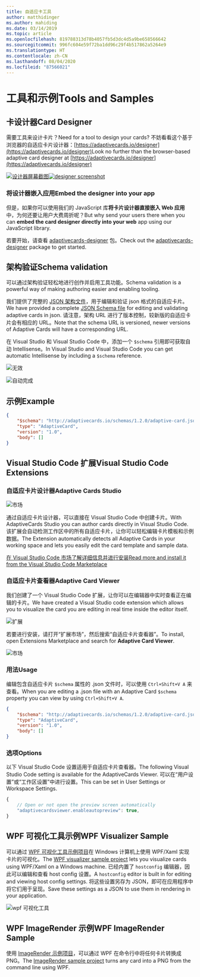 ```yaml
---
title: 自适应卡工具
author: matthidinger
ms.author: mahiding
ms.date: 03/14/2019
ms.topic: article
ms.openlocfilehash: 819788313d78b4057fb5d3dc4d5a9be658566642
ms.sourcegitcommit: 996fc604e59f72ba1dd96c29f4b517862a5264e9
ms.translationtype: HT
ms.contentlocale: zh-CN
ms.lasthandoff: 08/04/2020
ms.locfileid: "87566021"
---
```

# <a name="tools-and-samples"></a><span data-ttu-id="05d7d-102">工具和示例</span><span class="sxs-lookup"><span data-stu-id="05d7d-102">Tools and Samples</span></span>

## <a name="card-designer"></a><span data-ttu-id="05d7d-103">卡设计器</span><span class="sxs-lookup"><span data-stu-id="05d7d-103">Card Designer</span></span> 

<span data-ttu-id="05d7d-104">需要工具来设计卡片？</span><span class="sxs-lookup"><span data-stu-id="05d7d-104">Need for a tool to design your cards?</span></span> <span data-ttu-id="05d7d-105">不妨看看这个基于浏览器的自适应卡片设计器：[https://adaptivecards.io/designer](https://adaptivecards.io/designer)</span><span class="sxs-lookup"><span data-stu-id="05d7d-105">Look no further than the browser-based adaptive card designer at [https://adaptivecards.io/designer](https://adaptivecards.io/designer)</span></span>

<span data-ttu-id="05d7d-106">[![设计器屏幕截图](media/tools/designer.jpg)](https://adaptivecards.io/designer)</span><span class="sxs-lookup"><span data-stu-id="05d7d-106">[![designer screenshot](media/tools/designer.jpg)](https://adaptivecards.io/designer)</span></span>

### <a name="embed-the-designer-into-your-app"></a><span data-ttu-id="05d7d-107">将设计器嵌入应用</span><span class="sxs-lookup"><span data-stu-id="05d7d-107">Embed the designer into your app</span></span>

<span data-ttu-id="05d7d-108">但是，如果你可以使用我们的 JavaScript 库**将卡片设计器直接嵌入 Web 应用**中，为何还要让用户大费周折呢？</span><span class="sxs-lookup"><span data-stu-id="05d7d-108">But why send your users there when you can **embed the card designer directly into your web** app using our JavaScript library.</span></span> 

<span data-ttu-id="05d7d-109">若要开始，请查看 [adaptivecards-designer](https://npmjs.com/adaptivecards-designer) 包。</span><span class="sxs-lookup"><span data-stu-id="05d7d-109">Check out the [adaptivecards-designer](https://npmjs.com/adaptivecards-designer) package to get started.</span></span>

## <a name="schema-validation"></a><span data-ttu-id="05d7d-110">架构验证</span><span class="sxs-lookup"><span data-stu-id="05d7d-110">Schema validation</span></span>

<span data-ttu-id="05d7d-111">可以通过架构验证轻松地进行创作并启用工具功能。</span><span class="sxs-lookup"><span data-stu-id="05d7d-111">Schema validation is a powerful way of making authoring easier and enabling tooling.</span></span>

<span data-ttu-id="05d7d-112">我们提供了完整的 [JSON 架构文件](https://adaptivecards.io/schemas/1.2.0/adaptive-card.json)，用于编辑和验证 json 格式的自适应卡片。</span><span class="sxs-lookup"><span data-stu-id="05d7d-112">We have provided a complete [JSON Schema file](https://adaptivecards.io/schemas/1.2.0/adaptive-card.json) for editing and validating adaptive cards in json.</span></span> <span data-ttu-id="05d7d-113">请注意，架构 URL 进行了版本控制，较新版的自适应卡片会有相应的 URL。</span><span class="sxs-lookup"><span data-stu-id="05d7d-113">Note that the schema URL is versioned, newer versions of Adaptive Cards will have a corresponding URL.</span></span>

<span data-ttu-id="05d7d-114">在 Visual Studio 和 Visual Studio Code 中，添加一个 `$schema` 引用即可获取自动 Intellisense。</span><span class="sxs-lookup"><span data-stu-id="05d7d-114">In Visual Studio and Visual Studio Code you can get automatic Intellisense by including a `$schema` reference.</span></span>

![无效](media/tools/invalidjson1.png)

![自动完成](media/tools/autocomplete.png)

## <a name="example"></a><span data-ttu-id="05d7d-117">示例</span><span class="sxs-lookup"><span data-stu-id="05d7d-117">Example</span></span>

```json
{
    "$schema": "http://adaptivecards.io/schemas/1.2.0/adaptive-card.json",
    "type": "AdaptiveCard",
    "version": "1.0",
    "body": []
}
```

## <a name="visual-studio-code-extensions"></a><span data-ttu-id="05d7d-118">Visual Studio Code 扩展</span><span class="sxs-lookup"><span data-stu-id="05d7d-118">Visual Studio Code Extensions</span></span>

### <a name="adaptive-cards-studio"></a><span data-ttu-id="05d7d-119">**自适应卡片设计器**</span><span class="sxs-lookup"><span data-stu-id="05d7d-119">**Adaptive Cards Studio**</span></span>

![市场](https://madewithcards.blob.core.windows.net/uploads/29bb3d02-2158-40b8-8420-4dd1f15da34c-acstudio.png)

<span data-ttu-id="05d7d-121">通过自适应卡片设计器，可以直接在 Visual Studio Code 中创建卡片。</span><span class="sxs-lookup"><span data-stu-id="05d7d-121">With AdaptiveCards Studio you can author cards directly in Visual Studio Code.</span></span> <span data-ttu-id="05d7d-122">该扩展会自动检测工作区中的所有自适应卡片，让你可以轻松编辑卡片模板和示例数据。</span><span class="sxs-lookup"><span data-stu-id="05d7d-122">The Extension automatically detects all Adaptive Cards in your working space and lets you easily edit the card template and sample data.</span></span>

[<span data-ttu-id="05d7d-123">在 Visual Studio Code 市场了解详细信息并进行安装</span><span class="sxs-lookup"><span data-stu-id="05d7d-123">Read more and install it from the Visual Studio Code Marketplace</span></span>](https://marketplace.visualstudio.com/items?itemName=madewithcardsio.adaptivecardsstudiobeta)


### <a name="adaptive-card-viewer"></a><span data-ttu-id="05d7d-124">**自适应卡片查看器**</span><span class="sxs-lookup"><span data-stu-id="05d7d-124">**Adaptive Card Viewer**</span></span>

<span data-ttu-id="05d7d-125">我们创建了一个 Visual Studio Code 扩展，让你可以在编辑器中实时查看正在编辑的卡片。</span><span class="sxs-lookup"><span data-stu-id="05d7d-125">We have created a Visual Studio code extension which allows you to visualize the card you are editing in real time inside the editor itself.</span></span> 

![扩展](media/tools/vscode-extension.png)

<span data-ttu-id="05d7d-127">若要进行安装，请打开“扩展市场”，然后搜索“自适应卡片查看器”。</span><span class="sxs-lookup"><span data-stu-id="05d7d-127">To install, open Extensions Marketplace and search for **Adaptive Card Viewer**.</span></span>

![市场](media/tools/vscode-extension-marketplace.png)

### <a name="usage"></a><span data-ttu-id="05d7d-129">用法</span><span class="sxs-lookup"><span data-stu-id="05d7d-129">Usage</span></span>

<span data-ttu-id="05d7d-130">编辑包含自适应卡片 `$schema` 属性的 .json 文件时，可以使用 `Ctrl+Shift+V A` 来查看。</span><span class="sxs-lookup"><span data-stu-id="05d7d-130">When you are editing a .json file with an Adaptive Card `$schema` property you can view by using `Ctrl+Shift+V A`.</span></span>
```json
{
    "$schema": "http://adaptivecards.io/schemas/1.2.0/adaptive-card.json",
    "type": "AdaptiveCard",
    "version": "1.0",
    "body": []
}
```

### <a name="options"></a><span data-ttu-id="05d7d-131">选项</span><span class="sxs-lookup"><span data-stu-id="05d7d-131">Options</span></span>

<span data-ttu-id="05d7d-132">以下 Visual Studio Code 设置适用于自适应卡片查看器。</span><span class="sxs-lookup"><span data-stu-id="05d7d-132">The following Visual Studio Code setting is available for the AdaptiveCards Viewer.</span></span> <span data-ttu-id="05d7d-133">可以在“用户设置”或“工作区设置”中进行设置。</span><span class="sxs-lookup"><span data-stu-id="05d7d-133">This can be set in User Settings or Workspace Settings.</span></span>

```js
{
    // Open or not open the preview screen automatically
    "adaptivecardsviewer.enableautopreview": true,
}
```

## <a name="wpf-visualizer-sample"></a><span data-ttu-id="05d7d-134">WPF 可视化工具示例</span><span class="sxs-lookup"><span data-stu-id="05d7d-134">WPF Visualizer Sample</span></span>

<span data-ttu-id="05d7d-135">可以通过 [WPF 可视化工具示例项目](https://github.com/Microsoft/AdaptiveCards/tree/master/source/dotnet/Samples/WPFVisualizer)在 Windows 计算机上使用 WPF/Xaml 实现卡片的可视化。</span><span class="sxs-lookup"><span data-stu-id="05d7d-135">The [WPF visualizer sample project](https://github.com/Microsoft/AdaptiveCards/tree/master/source/dotnet/Samples/WPFVisualizer) lets you visualize cards using WPF/Xaml on a Windows machine.</span></span>  <span data-ttu-id="05d7d-136">已经内置了 `hostconfig` 编辑器，因此可以编辑和查看 host config 设置。</span><span class="sxs-lookup"><span data-stu-id="05d7d-136">A `hostconfig` editor is built in for editing and viewing host config settings.</span></span> <span data-ttu-id="05d7d-137">将这些设置另存为 JSON，即可在应用程序中将它们用于呈现。</span><span class="sxs-lookup"><span data-stu-id="05d7d-137">Save these settings as a JSON to use them in rendering in your application.</span></span>

![wpf 可视化工具](media/tools/wpfvisualizer.png)

## <a name="wpf-imagerender-sample"></a><span data-ttu-id="05d7d-139">WPF ImageRender 示例</span><span class="sxs-lookup"><span data-stu-id="05d7d-139">WPF ImageRender Sample</span></span>

<span data-ttu-id="05d7d-140">使用 [ImageRender 示例项目](https://github.com/Microsoft/AdaptiveCards/tree/master/source/dotnet/Samples/AdaptiveCards.Sample.ImageRender)，可以通过 WPF 在命令行中将任何卡片转换成 PNG。</span><span class="sxs-lookup"><span data-stu-id="05d7d-140">The [ImageRender sample project](https://github.com/Microsoft/AdaptiveCards/tree/master/source/dotnet/Samples/AdaptiveCards.Sample.ImageRender) turns any card into a PNG from the command line using WPF.</span></span> 
